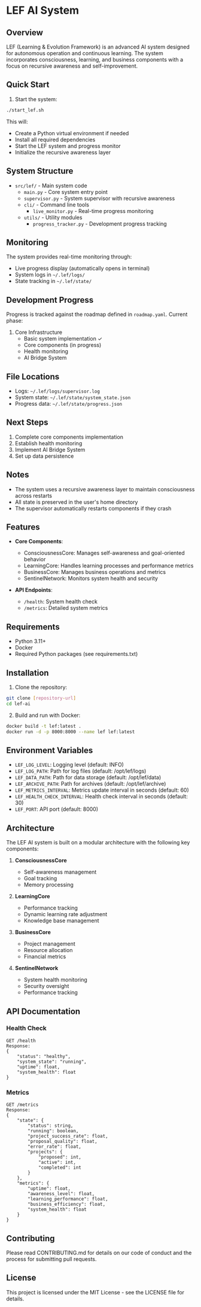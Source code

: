 # LEF AI System

## Overview
LEF (Learning & Evolution Framework) is an advanced AI system designed for autonomous operation and continuous learning. The system incorporates consciousness, learning, and business components with a focus on recursive awareness and self-improvement.

## Quick Start

1. Start the system:
```bash
./start_lef.sh
```

This will:
- Create a Python virtual environment if needed
- Install all required dependencies
- Start the LEF system and progress monitor
- Initialize the recursive awareness layer

## System Structure

- `src/lef/` - Main system code
  - `main.py` - Core system entry point
  - `supervisor.py` - System supervisor with recursive awareness
  - `cli/` - Command line tools
    - `live_monitor.py` - Real-time progress monitoring
  - `utils/` - Utility modules
    - `progress_tracker.py` - Development progress tracking

## Monitoring

The system provides real-time monitoring through:
- Live progress display (automatically opens in terminal)
- System logs in `~/.lef/logs/`
- State tracking in `~/.lef/state/`

## Development Progress

Progress is tracked against the roadmap defined in `roadmap.yaml`. Current phase:
1. Core Infrastructure
   - Basic system implementation ✓
   - Core components (in progress)
   - Health monitoring
   - AI Bridge System

## File Locations

- Logs: `~/.lef/logs/supervisor.log`
- System state: `~/.lef/state/system_state.json`
- Progress data: `~/.lef/state/progress.json`

## Next Steps

1. Complete core components implementation
2. Establish health monitoring
3. Implement AI Bridge System
4. Set up data persistence

## Notes

- The system uses a recursive awareness layer to maintain consciousness across restarts
- All state is preserved in the user's home directory
- The supervisor automatically restarts components if they crash

## Features

- **Core Components**:
  - ConsciousnessCore: Manages self-awareness and goal-oriented behavior
  - LearningCore: Handles learning processes and performance metrics
  - BusinessCore: Manages business operations and metrics
  - SentinelNetwork: Monitors system health and security

- **API Endpoints**:
  - `/health`: System health check
  - `/metrics`: Detailed system metrics

## Requirements

- Python 3.11+
- Docker
- Required Python packages (see requirements.txt)

## Installation

1. Clone the repository:
```bash
git clone [repository-url]
cd lef-ai
```

2. Build and run with Docker:
```bash
docker build -t lef:latest .
docker run -d -p 8000:8000 --name lef lef:latest
```

## Environment Variables

- `LEF_LOG_LEVEL`: Logging level (default: INFO)
- `LEF_LOG_PATH`: Path for log files (default: /opt/lef/logs)
- `LEF_DATA_PATH`: Path for data storage (default: /opt/lef/data)
- `LEF_ARCHIVE_PATH`: Path for archives (default: /opt/lef/archive)
- `LEF_METRICS_INTERVAL`: Metrics update interval in seconds (default: 60)
- `LEF_HEALTH_CHECK_INTERVAL`: Health check interval in seconds (default: 30)
- `LEF_PORT`: API port (default: 8000)

## Architecture

The LEF AI system is built on a modular architecture with the following key components:

1. **ConsciousnessCore**
   - Self-awareness management
   - Goal tracking
   - Memory processing

2. **LearningCore**
   - Performance tracking
   - Dynamic learning rate adjustment
   - Knowledge base management

3. **BusinessCore**
   - Project management
   - Resource allocation
   - Financial metrics

4. **SentinelNetwork**
   - System health monitoring
   - Security oversight
   - Performance tracking

## API Documentation

### Health Check
```
GET /health
Response:
{
    "status": "healthy",
    "system_state": "running",
    "uptime": float,
    "system_health": float
}
```

### Metrics
```
GET /metrics
Response:
{
    "state": {
        "status": string,
        "running": boolean,
        "project_success_rate": float,
        "proposal_quality": float,
        "error_rate": float,
        "projects": {
            "proposed": int,
            "active": int,
            "completed": int
        }
    },
    "metrics": {
        "uptime": float,
        "awareness_level": float,
        "learning_performance": float,
        "business_efficiency": float,
        "system_health": float
    }
}
```

## Contributing

Please read CONTRIBUTING.md for details on our code of conduct and the process for submitting pull requests.

## License

This project is licensed under the MIT License - see the LICENSE file for details. 